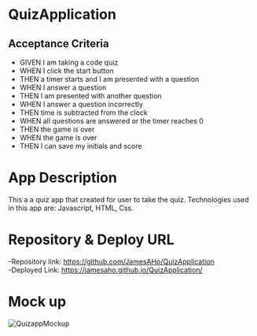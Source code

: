 # QuizApplication
## Acceptance Criteria
- GIVEN I am taking a code quiz
- WHEN I click the start button
- THEN a timer starts and I am presented with a question
- WHEN I answer a question
- THEN I am presented with another question
- WHEN I answer a question incorrectly
- THEN time is subtracted from the clock
- WHEN all questions are answered or the timer reaches 0
- THEN the game is over
- WHEN the game is over
- THEN I can save my initials and score

# App Description
This a a quiz app that created for user to take the quiz. Technologies used in this app are: Javascript, HTML, Css.
# Repository & Deploy URL
-Repository link: https://github.com/JamesAHo/QuizApplication <br>
-Deployed Link: https://jamesaho.github.io/QuizApplication/
# Mock up


![QuizappMockup](https://user-images.githubusercontent.com/90822220/169682351-c9c83c3c-5027-43b2-8749-f77f87b46662.jpg)
